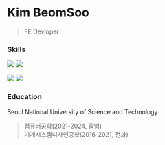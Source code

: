 Kim BeomSoo
===========
> FE Devloper


### Skills
![](https://img.shields.io/badge/JavaScript-F7DF1E?style=for-the-badge&logo=JavaScript&logoColor=white)
![](https://img.shields.io/badge/Python-3776AB?style=for-the-badge&logo=python&logoColor=white)   

![](https://img.shields.io/badge/Next.js-000?logo=nextdotjs&logoColor=fff&style=for-the-badge)
![](https://img.shields.io/badge/TypeScript-007ACC?style=for-the-badge&logo=typescript&logoColor=white)


### Education
Seoul National University of Science and Technology
> 컴퓨터공학(2021-2024, 졸업)   
> 기계시스템디자인공학(2016-2021, 전과)
